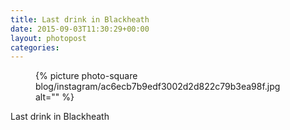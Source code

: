 ```yaml
---
title: Last drink in Blackheath
date: 2015-09-03T11:30:29+00:00
layout: photopost
categories:
---
```


<figure class="photo photo--square">
  {% picture photo-square blog/instagram/ac6ecb7b9edf3002d2d822c79b3ea98f.jpg alt="" %}
</figure>

Last drink in Blackheath
